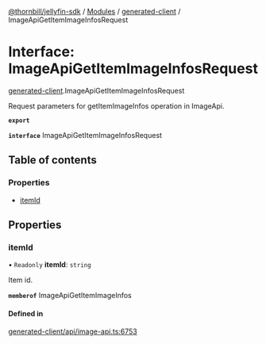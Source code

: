 [@thornbill/jellyfin-sdk](../README.md) / [Modules](../modules.md) / [generated-client](../modules/generated_client.md) / ImageApiGetItemImageInfosRequest

# Interface: ImageApiGetItemImageInfosRequest

[generated-client](../modules/generated_client.md).ImageApiGetItemImageInfosRequest

Request parameters for getItemImageInfos operation in ImageApi.

**`export`**

**`interface`** ImageApiGetItemImageInfosRequest

## Table of contents

### Properties

- [itemId](generated_client.ImageApiGetItemImageInfosRequest.md#itemid)

## Properties

### itemId

• `Readonly` **itemId**: `string`

Item id.

**`memberof`** ImageApiGetItemImageInfos

#### Defined in

[generated-client/api/image-api.ts:6753](https://github.com/thornbill/jellyfin-sdk-typescript/blob/21a118e/src/generated-client/api/image-api.ts#L6753)

